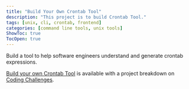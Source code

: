 ```yaml
---
title: "Build Your Own Crontab Tool"
description: "This project is to build Crontab Tool."
tags: [unix, cli, crontab, frontend]
categories: [command line tools, unix tools]
ShowToc: true
TocOpen: true
---
```


Build a tool to help software engineers understand and generate crontab expressions.

<!--more-->

[Build your own Crontab Tool](https://codingchallenges.fyi/challenges/challenge-cron) is available with a project breakdown on [Coding Challenges](https://codingchallenges.fyi/).